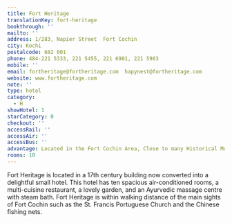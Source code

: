 ```yaml
---
title: Fort Heritage
translationKey: fort-heritage
bookthrough: ''
mailto: ''
address: 1/283, Napier Street  Fort Cochin
city: Kochi
postalcode: 682 001
phone: 484-221 5333, 221 5455, 221 6901, 221 5903
mobile: ''
email: fortheritage@fortheritage.com  hapynest@fortheritage.com
website: www.fortheritage.com
note: ''
type: hotel
category:
  - H
showHotel: 1
starCategory: 0
checkout: ''
accessRail: ''
accessAir: ''
accessBus: ''
advantage: Located in the Fort Cochin Area, Close to many Historical Monuments
rooms: 10
---
```

Fort Heritage is located in a 17th century building now converted into a delightful small hotel.     This hotel has ten spacious air-conditioned rooms, a multi-cuisine restaurant, a lovely garden, and an Ayurvedic massage centre with steam bath.    Fort Heritage is within walking distance of the main sights of Fort Cochin such as the St. Francis Portuguese Church and the Chinese fishing nets.
